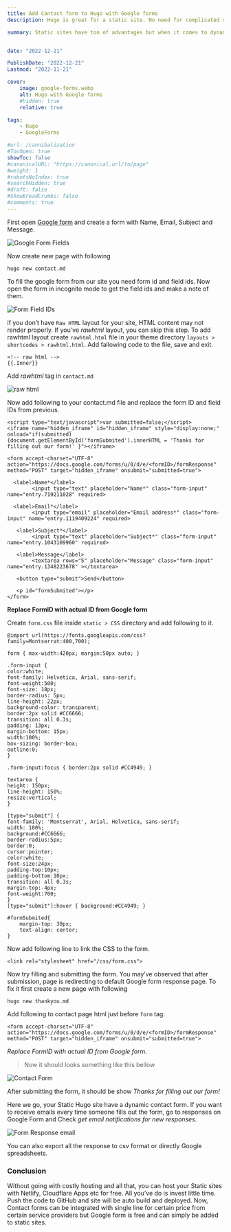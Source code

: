 ```yaml
---
title: Add Contact form to Hugo with Google forms
description: Hugo is great for a static site. No need for complicated setups, no database or data to be hacked. static sites have ton of advantages but when it comes to dynamic content like contact form it is little bit complicated to setup. I’m gonna use Google Forms to setup Contact form on Hugo Static site with custom thank you page on submit.

summary: Static sites have ton of advantages but when it comes to dynamic content like contact form it is little bit complicated to setup. I’m gonna use Google Forms to setup Contact form on Hugo Static site with custom thank you page on submit.


date: "2022-12-21"

PublishDate: "2022-12-21"
Lastmod: "2022-11-21"

cover:
    image: google-forms.webp
    alt: Hugo with Google forms
    #hidden: true
    relative: true

tags:
    - Hugo
    - GoogleForms

#url: /cannibalization
#TocOpen: true
showToc: false
#canonicalURL: "https://canonical.url/to/page"
#weight: 1
#robotsNoIndex: true
#searchHidden: true
#draft: false
#ShowBreadCrumbs: false
#comments: true
---
```



First open [Google form](https://www.google.com/forms/about/) and create a form with Name, Email, Subject and Message.

![Google Form Fields](contact-form-google-form-fields.webp)


Now create new page with following

```
hugo new contact.md
```

To fill the google form from our site you need form id and field ids. Now open the form in incognito mode to get the field ids and make a note of them.

![Form Field IDs](google-form-fields.webp)

if you don’t have `Raw HTML` layout for your site, HTML content may not render properly. If you’ve *rawhtml* layout, you can skip this step. To add rawhtml layout create `rawhtml.html` file in your theme directory `layouts > shortcodes > rawhtml.html`. Add fallowing code to the file, save and exit.

```
<!-- raw html -->
{{.Inner}}
```

Add *rawhtml* tag in `contact.md`

![raw html](rawhtml.webp)

Now add following to your contact.md file and replace the form ID and field IDs from previous.

```
<script type="text/javascript">var submitted=false;</script>
<iframe name="hidden_iframe" id="hidden_iframe" style="display:none;" 
onload="if(submitted) {document.getElementById('formSubmited').innerHTML = 'Thanks for filling out our form!' }"></iframe>

<form accept-charset="UTF-8" action="https://docs.google.com/forms/u/0/d/e/<formID>/formResponse" method="POST" target="hidden_iframe" onsubmit="submitted=true">

  <label>Name*</label>
        <input type="text" placeholder="Name*" class="form-input" name="entry.719211028" required>

  <label>Email*</label>
        <input type="email" placeholder="Email address*" class="form-input" name="entry.1119409224" required>

   <label>Subject*</label>
        <input type="text" placeholder="Subject*" class="form-input" name="entry.1043109960" required>

   <label>Message</label>
        <textarea rows="5" placeholder="Message" class="form-input" name="entry.1348223678" ></textarea>

   <button type="submit">Send</button>

   <p id="formSubmited"></p>
</form>
```
**Replace FormID with actual ID from Google form**

Create `form.css` file inside `static > CSS` directory and add following to it.

```
@import url(https://fonts.googleapis.com/css?family=Montserrat:400,700);

form { max-width:420px; margin:50px auto; }

.form-input {
color:white;
font-family: Helvetica, Arial, sans-serif;
font-weight:500;
font-size: 18px;
border-radius: 5px;
line-height: 22px;
background-color: transparent;
border:2px solid #CC6666;
transition: all 0.3s;
padding: 13px;
margin-bottom: 15px;
width:100%;
box-sizing: border-box;
outline:0;
}

.form-input:focus { border:2px solid #CC4949; }

textarea {
height: 150px;
line-height: 150%;
resize:vertical;
}

[type="submit"] {
font-family: 'Montserrat', Arial, Helvetica, sans-serif;
width: 100%;
background:#CC6666;
border-radius:5px;
border:0;
cursor:pointer;
color:white;
font-size:24px;
padding-top:10px;
padding-bottom:10px;
transition: all 0.3s;
margin-top:-4px;
font-weight:700;
}
[type="submit"]:hover { background:#CC4949; }

#formSubmited{
    margin-top: 30px;
    text-align: center;
}

```

Now add following line to link the CSS to the form.

```
<link rel="stylesheet" href="/css/form.css">
```

Now try filling and submitting the form. You may’ve observed that after submission, page is redirecting to default Google form response page. To fix it first create a new page with following

```
hugo new thankyou.md
```

Add following to contact page html just before `form` tag.

```
<form accept-charset="UTF-8" action="https://docs.google.com/forms/u/0/d/e/<formID>/formResponse" method="POST" target="hidden_iframe" onsubmit="submitted=true">
```

*Replace FormID with actual ID from Google form.*

> Now it should looks something like this bellow

![Contact Form](contact-form.webp)

After submitting the form, it should be show *Thanks for filling out our form!*


Here we go, your Static Hugo site have a dynamic contact form. If you want to receive emails every time someone fills out the form, go to responses on Google Form and Check *get email notifications for new responses*.

![Form Response email](google-form-res-email.webp)

You can also export all the response to csv format or directly Google spreadsheets.

### Conclusion

Without going with costly hosting and all that, you can host your Static sites with Netlify, Cloudflare Apps etc for free. All you’ve do is invest little time. Push the code to GitHub and site will be auto build and deployed. Now, Contact forms can be integrated with single line for certain price from certain service providers but Google form is free and can simply be added to static sites.






